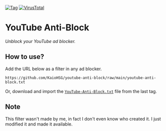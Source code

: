 [![Tag](https://img.shields.io/github/v/tag/KaioHSG/youtube-anti-block)](https://github.com/KaioHSG/youtube-anti-block/tags)
[![VirusTotal](https://img.shields.io/badge/virus_total-status-navy)](https://www.virustotal.com/gui/url/7d57170978b26dd1e5a60345e57a3714060902e897286debbced65499c8e77ee)


# YouTube Anti-Block

*Unblock your YouTube ad blocker.*

## How to use?

Add the URL below as a filter in any ad blocker.

```
https://github.com/KaioHSG/youtube-anti-block/raw/main/youtube-anti-block.txt
```

Or, download and import the [`YouTube-Anti-Block.txt`](https://github.com/KaioHSG/youtube-anti-block/tags) file from the last tag.

## Note

This filter wasn't made by me, in fact I don't even know who created it. I just modified it and made it available.
